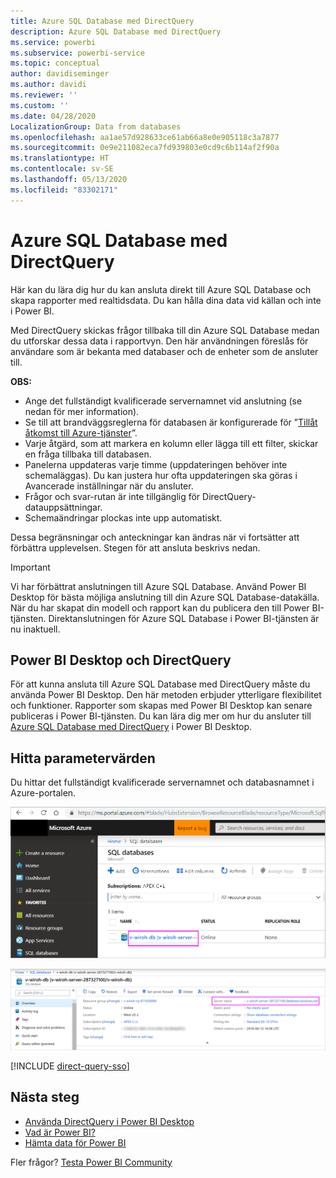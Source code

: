```yaml
---
title: Azure SQL Database med DirectQuery
description: Azure SQL Database med DirectQuery
ms.service: powerbi
ms.subservice: powerbi-service
ms.topic: conceptual
author: davidiseminger
ms.author: davidi
ms.reviewer: ''
ms.custom: ''
ms.date: 04/28/2020
LocalizationGroup: Data from databases
ms.openlocfilehash: aa1ae57d928633ce61ab66a8e0e905118c3a7877
ms.sourcegitcommit: 0e9e211082eca7fd939803e0cd9c6b114af2f90a
ms.translationtype: HT
ms.contentlocale: sv-SE
ms.lasthandoff: 05/13/2020
ms.locfileid: "83302171"
---
```

# <a name="azure-sql-database-with-directquery"></a>Azure SQL Database med DirectQuery

Här kan du lära dig hur du kan ansluta direkt till Azure SQL Database och skapa rapporter med realtidsdata. Du kan hålla dina data vid källan och inte i Power BI.

Med DirectQuery skickas frågor tillbaka till din Azure SQL Database medan du utforskar dessa data i rapportvyn. Den här användningen föreslås för användare som är bekanta med databaser och de enheter som de ansluter till.

**OBS:**

* Ange det fullständigt kvalificerade servernamnet vid anslutning (se nedan för mer information).
* Se till att brandväggsreglerna för databasen är konfigurerade för ”[Tillåt åtkomst till Azure-tjänster](https://docs.microsoft.com/azure/sql-database/sql-database-networkaccess-overview#allow-azure-services)”.
* Varje åtgärd, som att markera en kolumn eller lägga till ett filter, skickar en fråga tillbaka till databasen.
* Panelerna uppdateras varje timme (uppdateringen behöver inte schemaläggas). Du kan justera hur ofta uppdateringen ska göras i Avancerade inställningar när du ansluter.
* Frågor och svar-rutan är inte tillgänglig för DirectQuery-datauppsättningar.
* Schemaändringar plockas inte upp automatiskt.

Dessa begränsningar och anteckningar kan ändras när vi fortsätter att förbättra upplevelsen. Stegen för att ansluta beskrivs nedan.

> [!Important]
> Vi har förbättrat anslutningen till Azure SQL Database.  Använd Power BI Desktop för bästa möjliga anslutning till din Azure SQL Database-datakälla.  När du har skapat din modell och rapport kan du publicera den till Power BI-tjänsten.  Direktanslutningen för Azure SQL Database i Power BI-tjänsten är nu inaktuell.

## <a name="power-bi-desktop-and-directquery"></a>Power BI Desktop och DirectQuery

För att kunna ansluta till Azure SQL Database med DirectQuery måste du använda Power BI Desktop. Den här metoden erbjuder ytterligare flexibilitet och funktioner. Rapporter som skapas med Power BI Desktop kan senare publiceras i Power BI-tjänsten. Du kan lära dig mer om hur du ansluter till [Azure SQL Database med DirectQuery](desktop-use-directquery.md) i Power BI Desktop.

## <a name="find-parameter-values"></a>Hitta parametervärden

Du hittar det fullständigt kvalificerade servernamnet och databasnamnet i Azure-portalen.

![Ny uppdatering av Azure-portalen](media/service-azure-sql-database-with-direct-connect/azureportnew_update.png)

![Uppdatering av Azure-portalen](media/service-azure-sql-database-with-direct-connect/azureportal_update.png)

[!INCLUDE [direct-query-sso](../includes/direct-query-sso.md)]

## <a name="next-steps"></a>Nästa steg

* [Använda DirectQuery i Power BI Desktop](desktop-use-directquery.md)  
* [Vad är Power BI?](../fundamentals/power-bi-overview.md)  
* [Hämta data för Power BI](service-get-data.md)  

Fler frågor? [Testa Power BI Community](https://community.powerbi.com/)
